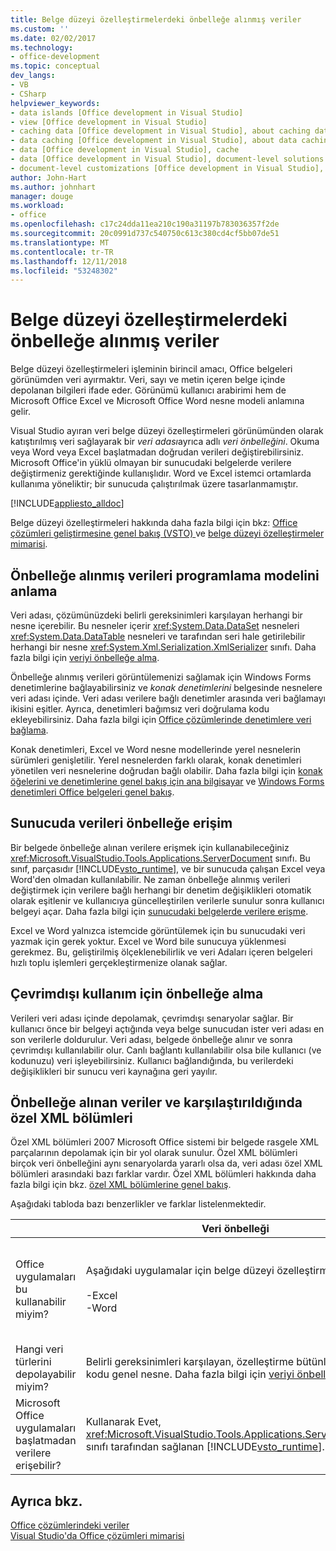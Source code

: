 ```yaml
---
title: Belge düzeyi özelleştirmelerdeki önbelleğe alınmış veriler
ms.custom: ''
ms.date: 02/02/2017
ms.technology:
- office-development
ms.topic: conceptual
dev_langs:
- VB
- CSharp
helpviewer_keywords:
- data islands [Office development in Visual Studio]
- view [Office development in Visual Studio]
- caching data [Office development in Visual Studio], about caching data
- data caching [Office development in Visual Studio], about data caching
- data [Office development in Visual Studio], cache
- data [Office development in Visual Studio], document-level solutions
- document-level customizations [Office development in Visual Studio], data model
author: John-Hart
ms.author: johnhart
manager: douge
ms.workload:
- office
ms.openlocfilehash: c17c24dda11ea210c190a31197b783036357f2de
ms.sourcegitcommit: 20c0991d737c540750c613c380cd4cf5bb07de51
ms.translationtype: MT
ms.contentlocale: tr-TR
ms.lasthandoff: 12/11/2018
ms.locfileid: "53248302"
---
```

# <a name="cached-data-in-document-level-customizations"></a>Belge düzeyi özelleştirmelerdeki önbelleğe alınmış veriler
  Belge düzeyi özelleştirmeleri işleminin birincil amacı, Office belgeleri görünümden veri ayırmaktır. Veri, sayı ve metin içeren belge içinde depolanan bilgileri ifade eder. Görünümü kullanıcı arabirimi hem de Microsoft Office Excel ve Microsoft Office Word nesne modeli anlamına gelir.  
  
 Visual Studio ayıran veri belge düzeyi özelleştirmeleri görünümünden olarak katıştırılmış veri sağlayarak bir *veri adası*ayrıca adlı *veri önbelleğini*. Okuma veya Word veya Excel başlatmadan doğrudan verileri değiştirebilirsiniz. Microsoft Office'in yüklü olmayan bir sunucudaki belgelerde verilere değiştirmeniz gerektiğinde kullanışlıdır. Word ve Excel istemci ortamlarda kullanıma yöneliktir; bir sunucuda çalıştırılmak üzere tasarlanmamıştır.  
  
 [!INCLUDE[appliesto_alldoc](../vsto/includes/appliesto-alldoc-md.md)]  
  
 Belge düzeyi özelleştirmeleri hakkında daha fazla bilgi için bkz: [Office çözümleri geliştirmesine genel bakış &#40;VSTO&#41; ](../vsto/office-solutions-development-overview-vsto.md) ve [belge düzeyi özelleştirmeler mimarisi](../vsto/architecture-of-document-level-customizations.md).  
  
## <a name="understand-the-cached-data-programming-model"></a>Önbelleğe alınmış verileri programlama modelini anlama  
 Veri adası, çözümünüzdeki belirli gereksinimleri karşılayan herhangi bir nesne içerebilir. Bu nesneler içerir <xref:System.Data.DataSet> nesneleri <xref:System.Data.DataTable> nesneleri ve tarafından seri hale getirilebilir herhangi bir nesne <xref:System.Xml.Serialization.XmlSerializer> sınıfı. Daha fazla bilgi için [veriyi önbelleğe alma](../vsto/caching-data.md).  
  
 Önbelleğe alınmış verileri görüntülemenizi sağlamak için Windows Forms denetimlerine bağlayabilirsiniz ve *konak denetimlerini* belgesinde nesnelere veri adası içinde. Veri adası verilere bağlı denetimler arasında veri bağlamayı ikisini eşitler. Ayrıca, denetimleri bağımsız veri doğrulama kodu ekleyebilirsiniz. Daha fazla bilgi için [Office çözümlerinde denetimlere veri bağlama](../vsto/binding-data-to-controls-in-office-solutions.md).  
  
 Konak denetimleri, Excel ve Word nesne modellerinde yerel nesnelerin sürümleri genişletilir. Yerel nesnelerden farklı olarak, konak denetimleri yönetilen veri nesnelerine doğrudan bağlı olabilir. Daha fazla bilgi için [konak öğelerini ve denetimlerine genel bakış için ana bilgisayar](../vsto/host-items-and-host-controls-overview.md) ve [Windows Forms denetimleri Office belgeleri genel bakış](../vsto/windows-forms-controls-on-office-documents-overview.md).  
  
## <a name="access-cached-data-on-the-server"></a>Sunucuda verileri önbelleğe erişim  
 Bir belgede önbelleğe alınan verilere erişmek için kullanabileceğiniz <xref:Microsoft.VisualStudio.Tools.Applications.ServerDocument> sınıfı. Bu sınıf, parçasıdır [!INCLUDE[vsto_runtime](../vsto/includes/vsto-runtime-md.md)], ve bir sunucuda çalışan Excel veya Word'den olmadan kullanılabilir. Ne zaman önbelleğe alınmış verileri değiştirmek için verilere bağlı herhangi bir denetim değişiklikleri otomatik olarak eşitlenir ve kullanıcıya güncelleştirilen verilerle sunulur sonra kullanıcı belgeyi açar. Daha fazla bilgi için [sunucudaki belgelerde verilere erişme](../vsto/accessing-data-in-documents-on-the-server.md).  
  
 Excel ve Word yalnızca istemcide görüntülemek için bu sunucudaki veri yazmak için gerek yoktur. Excel ve Word bile sunucuya yüklenmesi gerekmez. Bu, geliştirilmiş ölçeklenebilirlik ve veri Adaları içeren belgeleri hızlı toplu işlemleri gerçekleştirmenize olanak sağlar.  
  
## <a name="data-caching-for-offline-use"></a>Çevrimdışı kullanım için önbelleğe alma  
 Verileri veri adası içinde depolamak, çevrimdışı senaryolar sağlar. Bir kullanıcı önce bir belgeyi açtığında veya belge sunucudan ister veri adası en son verilerle doldurulur. Veri adası, belgede önbelleğe alınır ve sonra çevrimdışı kullanılabilir olur. Canlı bağlantı kullanılabilir olsa bile kullanıcı (ve kodunuzu) veri işleyebilirsiniz. Kullanıcı bağlandığında, bu verilerdeki değişiklikleri bir sunucu veri kaynağına geri yayılır.  
  
## <a name="cached-data-and-custom-xml-parts-compared"></a>Önbelleğe alınan veriler ve karşılaştırıldığında özel XML bölümleri  
 Özel XML bölümleri 2007 Microsoft Office sistemi bir belgede rasgele XML parçalarının depolamak için bir yol olarak sunulur. Özel XML bölümleri birçok veri önbelleğini aynı senaryolarda yararlı olsa da, veri adası özel XML bölümleri arasındaki bazı farklar vardır. Özel XML bölümleri hakkında daha fazla bilgi için bkz. [özel XML bölümlerine genel bakış](../vsto/custom-xml-parts-overview.md).  
  
 Aşağıdaki tabloda bazı benzerlikler ve farklar listelenmektedir.  
  
||Veri önbelleği|Özel XML bölümleri|  
|-|----------------|----------------------|  
|Office uygulamaları bu kullanabilir miyim?|Aşağıdaki uygulamalar için belge düzeyi özelleştirmeleri:<br /><br /> -Excel<br />-Word|Aşağıdaki uygulamalar için belge düzeyi ve uygulama düzeyi Çözümler:<br /><br /> -Excel<br />-PowerPoint<br />-Word|  
|Hangi veri türlerini depolayabilir miyim?|Belirli gereksinimleri karşılayan, özelleştirme bütünleştirilmiş kodu genel nesne. Daha fazla bilgi için [veriyi önbelleğe alma](../vsto/caching-data.md).|Herhangi bir XML verisi.|  
|Microsoft Office uygulamaları başlatmadan verilere erişebilir?|Kullanarak Evet, <xref:Microsoft.VisualStudio.Tools.Applications.ServerDocument> sınıfı tarafından sağlanan [!INCLUDE[vsto_runtime](../vsto/includes/vsto-runtime-md.md)].|Evet, de sınıfları kullanarak <xref:System.IO.Packaging> ad veya Open XML biçimi SDK'sını kullanarak.|  
  
## <a name="see-also"></a>Ayrıca bkz.  
 [Office çözümlerindeki veriler](../vsto/data-in-office-solutions.md)   
 [Visual Studio'da Office çözümleri mimarisi](../vsto/architecture-of-office-solutions-in-visual-studio.md)  
  
  